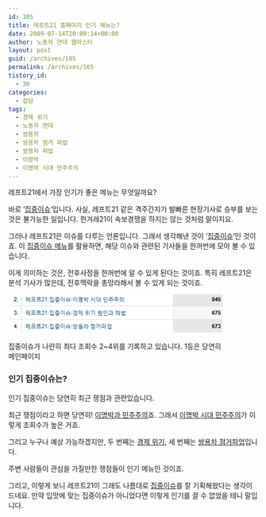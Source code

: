 ```yaml
---
id: 105
title: 레프트21 홈페이지 인기 메뉴는?
date: 2009-07-14T20:09:14+00:00
author: 노동자 연대 웹마스터
layout: post
guid: /archives/105
permalink: /archives/105
tistory_id:
  - 30
categories:
  - 잡담
tags:
  - 경제 위기
  - 노동자 연대
  - 쌍용차
  - 쌍용차 점거 파업
  - 쌍용차 파업
  - 이명박
  - 이명박 시대 민주주의
---
```

레프트21에서 가장 인기가 좋은 메뉴는 무엇일까요?

바로 ‘<a href="http://wspaper.org/6_all_issue.php" target="_blank" class="broken_link">집중이슈</a>‘입니다. 사실, 레프트21 같은 격주간지가 발빠른 현장기사로 승부를 보는 것은 불가능한 일입니다. 한겨레21이 속보경쟁을 하지는 않는 것처럼 말이지요.

그러나 레프트21은 이슈를 다루는 언론입니다. 그래서 생각해낸 것이 ‘<a href="http://wspaper.org/6_all_issue.php" target="_blank" class="broken_link">집중이슈</a>‘인 것이죠. 이 <a href="http://wspaper.org/6_all_issue.php" target="_blank" class="broken_link">집중이슈 메뉴</a>를 활용하면, 해당 이슈와 관련된 기사들을 한꺼번에 모아 볼 수 있습니다.

이게 의미하는 것은, 전후사정을 한꺼번에 알 수 있게 된다는 것이죠. 특히 레프트21은 분석 기사가 많은데, 전후맥락을 총망라해서 볼 수 있게 되는 것이죠.

<div style="width: 442px" class="wp-caption aligncenter">
  <img src="/wp-content/uploads/1/cfile27.uf.1760E04B4D08471203FEB7.jpg" width="432" height="77" alt="레프트21 인기 메뉴" />
  
  <p class="wp-caption-text">
    집중이슈가 나란히 최다 조회수 2~4위를 기록하고 있습니다. 1등은 당연히 메인페이지
  </p>
</div>

### 인기 집중이슈는?

인기 집중이슈는 당연히 최근 쟁점과 관련있습니다.

최근 쟁점이라고 하면 당연히! <a href="http://wspaper.org/6_issue.php?issue_no=37" target="_blank">이명박과 민주주의</a>죠. 그래서 <a href="http://wspaper.org/6_issue.php?issue_no=37" target="_blank">이명박 시대 민주주의</a>가 이렇게 조회수가 높은 거죠.

그리고 누구나 예상 가능하겠지만, 두 번째는 <a href="http://wspaper.org/6_issue.php?issue_no=30" target="_blank">경제 위기</a>, 세 번째는 <a href="http://wspaper.org/6_issue.php?issue_no=41" target="_blank">쌍용차 점거파업</a>입니다.

주변 사람들이 관심을 가질만한 쟁점들이 인기 메뉴인 것이죠.

그리고, 이렇게 보니 레프트21이 그래도 나름대로 <a href="http://wspaper.org/6_all_issue.php" target="_blank" class="broken_link">집중이슈</a>를 잘 기획해왔다는 생각이 드네요. 만약 입맛에 맞는 집중이슈가 아니었다면 이렇게 인기를 끌 수 없었을 테니 말입니다.